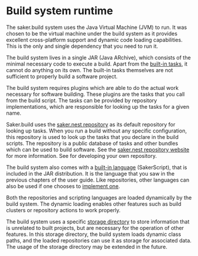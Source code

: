 # Build system runtime

The saker.build system uses the Java Virtual Machine (JVM) to run. It was chosen to be the virtual machine under the build system as it provides excellent cross-platform support and dynamic code loading capabilities. This is the only and single dependency that you need to run it.

The build system lives in a single JAR (Java ARchive), which consists of the minimal necessary code to execute a build. Apart from the [built-in tasks](/doc/scripting/builtintasks/index.md), it cannot do anything on its own. The built-in tasks themselves are not sufficient to properly build a software project.

The build system requires plugins which are able to do the actual work necessary for software building. These plugins are the tasks that you call from the build script. The tasks can be provided by repository implementations, which are responsible for looking up the tasks for a given name.

Saker.build uses the [saker.nest repository](root:/saker.nest/index.html) as its default repository for looking up tasks. When you run a build without any specific configuration, this repository is used to look up the tasks that you declare in the build scripts. The repository is a public database of tasks and other bundles which can be used to build software. See the [saker.nest repository website](https://nest.saker.build) for more information. See [](/doc/extending/repositorydev/index.md) for developing your own repository.

The build system also comes with a [built-in language](/doc/scripting/index.md) (SakerScript), that is included in the JAR distribution. It is the language that you saw in the previous chapters of the user guide. Like repositories, other languages can also be used if one chooses to [implement one](/doc/extending/scriptdev/index.md).

Both the repositories and scripting languages are loaded dynamically by the build system. The dynamic loading enables other features such as build clusters or repository actions to work properly.

The build system uses a specific [storage directory](envconfig.md#storage-directory) to store information that is unrelated to built projects, but are necessary for the operation of other features. In this storage directory, the build system loads dynamic class paths, and the loaded repositories can use it as storage for associated data. The usage of the storage directory may be extended in the future.

